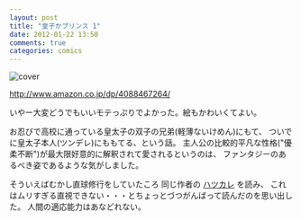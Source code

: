 ```yaml
---
layout: post
title: "皇子かプリンス 1"
date: 2012-01-22 13:50
comments: true
categories: comics
---
```


![cover](http://ecx.images-amazon.com/images/P/4088467264.01._SCLZZZZZZZ_.jpg)

http://www.amazon.co.jp/dp/4088467264/

いやー大変どうでもいいモテっぷりでよかった。絵もかわいくてよい。

お忍びで高校に通っている皇太子の双子の兄弟(軽薄ないけめん)にもて、
ついでに皇太子本人(ツンデレ)にももてる、という話。
主人公の比較的平凡な性格("優柔不断")が最大限好意的に解釈されて愛されるというのは、
ファンタジーのあるべき姿であるような気がしました。

そういえばむかし直球修行をしていたころ
同じ作者の [ハツカレ](http://www.amazon.co.jp/dp/4088477049/) を読み、
これはムリすぎる直視できない・・・とちょっとづつがんばって読んだのを思い出した。
人間の適応能力はあなどれない。
